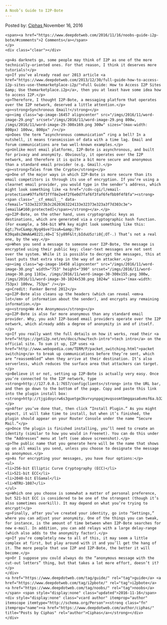 ```yaml
---
A Noob’s Guide to I2P-Bote
---
```

<article class="post-listing post-16456 post type-post status-publish format-standard has-post-thumbnail hentry  tag-guide tag-i2pbote tag-noobs">
    <div class="post-inner">
        <span>Posted by: <a href="https://www.deepdotweb.com/author/ciphas/" title="">Ciphas </a></span>
    <span>November 16, 2016</span>
    
    <span><a href="https://www.deepdotweb.com/2016/11/16/noobs-guide-i2p-bote/#comments">2 Comments</a></span>
    </p>
    <div class="clear"></div>
    
    <p>As darknets go, some people may think of I2P as one of the more technically-oriented ones. For that reason, I think it deserves more tutorials!</p>
    <p>If you’ve already read our 2013 article <a href="https://www.deepdotweb.com/2013/12/30/full-guide-how-to-access-i2p-sites-use-themarketplace-i2p/">Full Guide: How to Access I2P Sites &amp; Use themarketplace.i2p</a>, then you at least have some idea how to access I2P.</p>
    <p>Therefore, I thought I2P-Bote, a messaging platform that operates over the I2P network, deserved a little attention.</p>
    <p><strong>Synchronous Email!</strong></p>
    <p><img class="wp-image-16457 aligncenter" src="/imgs/2016/11/word-image-29.png" srcset="/imgs/2016/11/word-image-29.png 800w, /imgs/2016/11/word-image-29-300x169.png 300w" sizes="(max-width: 800px) 100vw, 800px" /></p>
    <p>Does the term “asynchronous communication” ring a bell? In a nutshell, it means transmission of data with a time lag. Email and forum communications are two well-known examples.</p>
    <p>Unlike most email platforms, I2P-Bote is asynchronous, and built for privacy and anonymity. Obviously, it operates over the I2P network, and therefore it is quite a bit more secure and anonymous than a standard email provider (e.g. Gmail).</p>
    <p><strong>Tales from the Crypto</strong></p>
    <p>One of the major ways in which I2P-Bote is more secure than its email competitors is through its use of encryption. If you’re using a clearnet email provider, you would type in the sender’s address, which might look something like <a href="/cdn-cgi/l/email-protection#97faf6f3fff8e2e4f2f6e0d7faf6f3faf6fefbb9f4f8fa"><strong><span class="__cf_email__" data-cfemail="533e32373b3c2620363224133e32373e323a3f7d303c3e">[email&#160;protected]</span></strong></a>.</p>
    <p>I2P-Bote, on the other hand, uses cryptographic keys as destinations, which are generated via a cryptographic hash function. (For example, a 504-bit WPA key might look something like this: &gt;7%vC&amp;Nyq4$ve?1suA=&amp;79r-K39qa8s2WmA&#8221;40=I`5|y89F&lt;bIduU5z!i0{;OT-.) That’s not a real one, by the way.</p>
    <p>When you send a message to someone over I2P-Bote, the message is encrypted using their public key; clear-text messages are not sent over the system. While it is possible to decrypt the messages, this at least puts that extra step in the way of an attacker.</p>
    <p><img class="wp-image-16458 aligncenter" src="/imgs/2016/11/word-image-30.png" width="753" height="390" srcset="/imgs/2016/11/word-image-30.png 1101w, /imgs/2016/11/word-image-30-300x155.png 300w, /imgs/2016/11/word-image-30-1024x530.png 1024w" sizes="(max-width: 753px) 100vw, 753px" /></p>
    <p>Credit: Funker Bernd 2012</p>
    <p>I2P-Bote also cleans up the headers (which can reveal <em>a lot</em> of information about the sender), and encrypts any remaining information.</p>
    <p><strong>We Are Anonymous</strong></p>
    <p>I2P-Bote is also far more anonymous than any standard email provider. Why, you ask? I2P-based email providers operate over the I2P network, which already adds a degree of anonymity in and of itself.</p>
    <p>If you really want the full details on how it works, read their <a href="https://geti2p.net/en/docs/how/tech-intro">tech intro</a> on the official site. To sum it up, I2P uses <a href="http://www.webopedia.com/TERM/P/packet_switching.html">packet switching</a> to break up communications before they’re sent, which are “reassembled” when they arrive at their destination. It’s also serverless, which reduces the surface area that attackers can target.</p>
    <p>Believe it or not, setting up I2P-Bote is actually very easy. Once you’re connected to the I2P network, type <strong>http://127.0.0.1:7657/configclients</strong> into the URL bar, and then go down to the bottom of the page. Copy and paste this link into the plugin install box: <strong>http://tjgidoycrw6s3guetge3kvrvynppqjmvqsosmtbmgqasa6vmsf6a.b32.i2p/i2pbote.xpi2p</strong></p>
    <p>After you’ve done that, then click “Install Plugin.” As you might expect, it will take time to install, but when it’s finished, the plugin should appear on your Router Console under the name “Secure Mail.”</p>
    <p>Once the plugin is finished installing, you’ll need to create an identity (similar to how you would in Freenet). You can do this under the “Addresses” menu at left (see above screenshot).</p>
    <p>The public name that you generate here will be the name that shows up on all emails you send, unless you choose to designate the message as anonymous.</p>
    <p>As for encrypting your messages, you have four options:</p>
    <ul>
    <li>256-bit Elliptic Curve Cryptography (ECC)</li>
    <li>521-bit ECC</li>
    <li>2048-bit ElGamal</li>
    <li>NTRU-1087</li>
    </ul>
    <p>Which one you choose is somewhat a matter of personal preference, but 521-bit ECC is considered to be one of the strongest (though it’s also sometimes overkill). It may depend on what you’re trying to encrypt!</p>
    <p>Finally, after you’ve created your identity, go into “Settings,” where you can adjust your anonymity. One of the things you can tweak, for instance, is the amount of time between when I2P-Bote searches for new e-mail. In addition, you can add relays with a large delay-range (which also adds to the anonymity factor).</p>
    <p>If you’re completely new to all of this, it may seem a little complex at first, but play around with it and you’ll get the hang of it. The more people that use I2P and I2P-Bote, the better it will become.</p>
    <p>Or I suppose you could always do the “anonymous message with the cut-out letters” thing, but that takes a lot more effort, doesn’t it?</p>
    </div>
    <a href="https://www.deepdotweb.com/tag/guide/" rel="tag">guide</a> <a href="https://www.deepdotweb.com/tag/i2pbote/" rel="tag">i2pbote</a> <a href="https://www.deepdotweb.com/tag/noobs/" rel="tag">noobs</a></span> <span style="display:none" class="updated">2016-11-16</span>
    <div style="display:none" class="vcard author" itemprop="author" itemscope itemtype="http://schema.org/Person"><strong class="fn" itemprop="name"><a href="https://www.deepdotweb.com/author/ciphas/" title="Posts by Ciphas" rel="author">Ciphas</a></strong></div>
    </div>
</article>

